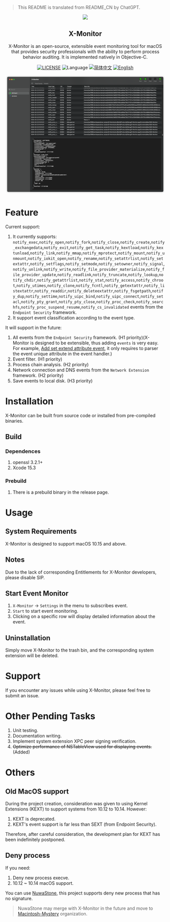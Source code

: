 > This README is translated from README_CN by ChatGPT.

<p align="center">
  <img src="https://raw.githubusercontent.com/lyq1996/X-Monitor/main/docs/X-Monitor.png" height="300"/>
   <h2 align="center">X-Monitor</h2>
</p>
<p align="center">
  <div align="center">X-Monitor is an open-source, extensible event monitoring tool for macOS that provides security professionals with the ability to perform process behavior auditing. It is implemented natively in Objective-C.
</div>
</p>
<p align="center">
    <a href="https://github.com/lyq1996/X-Monitor/blob/main/LICENSE"><img src="https://img.shields.io/badge/license-GPL--3.0-green" alt="LICENSE"></a>
    <img alt="Language" src="https://img.shields.io/badge/Language-Objective--C-blue.svg" />
    <a href="https://github.com/lyq1996/X-Monitor/blob/main/README_ZH_CN.md"><img src="https://img.shields.io/badge/lang-简体中文-red.svg" alt="简体中文"></a>
    <a href="https://github.com/lyq1996/X-Monitor/blob/main/README.md"><img src="https://img.shields.io/badge/lang-English-red.svg" alt="English"></a>
</p>

![GUI](docs/X-Monitor-GUI.png)

# Feature
Current support:

1. It currently supports: `notify_exec`,`notify_open`,`notify_fork`,`notify_close`,`notify_create`,`notify_exchangedata`,`notify_exit`,`notify_get_task`,`notify_kextload`,`notify_kextunload`,`notify_link`,`notify_mmap`,`notify_mprotect`,`notify_mount`,`notify_unmount`,`notify_iokit_open`,`notify_rename`,`notify_setattrlist`,`notify_setextattr`,`notify_setflags`,`notify_setmode`,`notify_setowner`,`notify_signal`,`notify_unlink`,`notify_write`,`notify_file_provider_materialize`,`notify_file_provider_update`,`notify_readlink`,`notify_truncate`,`notify_lookup`,`notify_chdir`,`notify_getattrlist`,`notify_stat`,`notify_access`,`notify_chroot`,`notify_utimes`,`notify_clone`,`notify_fcntl`,`notify_getextattr`,`notify_listextattr`,`notify_readdir`,`notify_deleteextattr`,`notify_fsgetpath`,`notify_dup`,`notify_settime`,`notify_uipc_bind`,`notify_uipc_connect`,`notify_setacl`,`notify_pty_grant`,`notify_pty_close`,`notify_proc_check`,`notify_searchfs`,`notify_proc_suspend_resume`,`notify_cs_invalidated` events from the `Endpoint Security` framework.
2. It support event classification according to the event type.

It will support in the future:

1. All events from the `Endpoint Security` framework. (H1 priority)(X-Monitor is designed to be extensible, thus adding `events` is very easy. For example, [Add set extend attribute event](https://github.com/lyq1996/X-Monitor/commit/cd659bbb7fbf4d6a26abf675a7e623fd341f4855), it only requires to parser the event unique attribute in the event handler.)
2. Event filter. (H1 priority)
3. Process chain analysis. (H2 priority)
4. Network connection and DNS events from the `Network Extension` framework. (H2 priority)
5. Save events to local disk. (H3 priority)

# Installation
X-Monitor can be built from source code or installed from pre-compiled binaries.

## Build
### Dependences
1. openssl 3.2.1+
2. Xcode 15.3

### Prebuild
1. There is a prebuild binary in the release page.

# Usage
## System Requirements
X-Monitor is designed to support macOS 10.15 and above.

## Notes
Due to the lack of corresponding Entitlements for X-Monitor developers, please disable SIP.

## Start Event Monitor
1. `X-Monitor` -> `Settings` in the menu to subscribes event.
2. `Start` to start event monitoring.
2. Clicking on a specific row will display detailed information about the event.

## Uninstallation
Simply move X-Monitor to the trash bin, and the corresponding system extension will be deleted.

# Support
If you encounter any issues while using X-Monitor, please feel free to submit an issue.

# Other Pending Tasks
1. Unit testing.
2. Documentation writing.
3. Implement system extension XPC peer signing verification.
4. ~~Optimize performance of NSTableView used for displaying events.~~(Added)

# Others
## Old MacOS support
During the project creation, consideration was given to using Kernel Extensions (KEXT) to support systems from 10.12 to 10.14. However:

1. KEXT is deprecated.
2. KEXT's event support is far less than SEXT (from Endpoint Security).

Therefore, after careful consideration, the development plan for KEXT has been indefinitely postponed.

## Deny process
If you need:
1. Deny new process execve.
2. 10.12 ~ 10.14 macOS support.

You can use [NuwaStone](https://github.com/ConradSun/NuwaStone), this project supports deny new process that has no signature.

> NuwaStone may merge with X-Monitor in the future and move to [Macintosh-Mystery](https://github.com/Macintosh-Mystery) organization.
